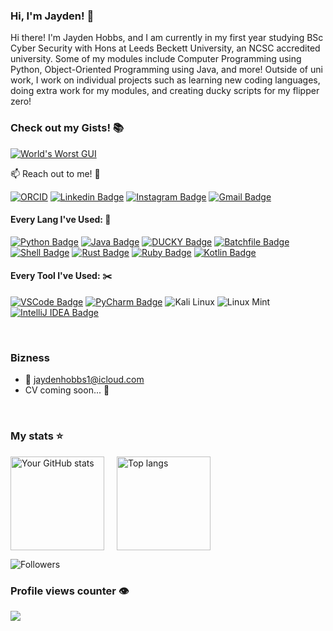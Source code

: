 ### Hi, I'm Jayden! 👋
Hi there! I'm Jayden Hobbs, and I am currently in my first year studying BSc Cyber Security with Hons at Leeds Beckett University, an NCSC accredited university. Some of my modules include Computer Programming using Python, Object-Oriented Programming using Java, and more! Outside of uni work, I work on individual projects such as learning new coding languages, doing extra work for my modules, and creating ducky scripts for my flipper zero!

### Check out my Gists! 📚
[![World's Worst GUI](https://img.shields.io/badge/World's_Worst_GUI-Gist-blue)](https://gist.github.com/jayden-hobbs/4471e559ff4d93e41ab13c49ce8112e6)



:mailbox: Reach out to me! 📲

[![ORCID](https://img.shields.io/badge/ORCID--0009--0002--9252--8832-a8a8a8?logo=orcid&logoColor=white)](https://orcid.org/0009-0002-9252-8832)
[![Linkedin Badge](https://img.shields.io/badge/-LinkedIn-0e76a8?style=flat&labelColor=0e76a8&logo=linkedin&logoColor=white)](https://www.linkedin.com/in/jaydenhobbs/) 
[![Instagram Badge](https://img.shields.io/badge/-Follow%20me%20on%20Insta!-e84393?style=flat&labelColor=e84393&logo=instagram&logoColor=white)](https://www.instagram.com/jayden_hobnob/) 
[![Gmail Badge](https://img.shields.io/badge/-Email%20Me!-c0392b?style=flat&labelColor=c0392b&logo=gmail&logoColor=white)](mailto:jaydenhobbs1@icloud.com)

#### Every Lang I've Used: 💬
[![Python Badge](https://img.shields.io/badge/-Python-3776AB?style=for-the-badge&logo=python&logoColor=white&labelColor=3776AB&logoWidth=0&width=200&height=50)](https://www.python.org/)
[![Java Badge](https://img.shields.io/badge/-Java-F8981D?style=for-the-badge&logo=java&logoColor=white&labelColor=F8981D&logoWidth=0&width=200&height=50)](https://www.java.com/)
[![DUCKY Badge](https://img.shields.io/badge/-DUCKY-FF69B4?style=for-the-badge&logo=duckduckgo&logoColor=white&labelColor=FF69B4&logoWidth=0&width=200&height=50)](https://www.duckyscript.com/)
[![Batchfile Badge](https://img.shields.io/badge/-Batchfile-4D4D4D?style=for-the-badge&logo=windows-terminal&logoColor=white&labelColor=4D4D4D&logoWidth=0&width=200&height=50)](https://en.wikipedia.org/wiki/Batch_file)
[![Shell Badge](https://img.shields.io/badge/-Shell-89e051?style=for-the-badge&logo=gnu-bash&logoColor=white&labelColor=89e051&logoWidth=0&width=200&height=50)](https://www.gnu.org/software/bash/)
[![Rust Badge](https://img.shields.io/badge/-Rust-000000?style=for-the-badge&logo=rust&logoColor=white&labelColor=000000&logoWidth=0&width=200&height=50)](https://www.rust-lang.org/)
[![Ruby Badge](https://img.shields.io/badge/-Ruby-CC342D?style=for-the-badge&logo=ruby&logoColor=white&labelColor=CC342D&logoWidth=0&width=200&height=50)](https://www.ruby-lang.org/)
[![Kotlin Badge](https://img.shields.io/badge/-Kotlin-0095D5?style=for-the-badge&logo=kotlin&logoColor=white&labelColor=0095D5&logoWidth=0&width=200&height=50)](https://kotlinlang.org/)


#### Every Tool I've Used: ✂️
[![VSCode Badge](https://img.shields.io/badge/-VSCode-1E90FF?style=for-the-badge&logo=visualstudiocode&logoColor=white&labelColor=1E90FF&logoWidth=0&width=200&height=50)](https://code.visualstudio.com/)
[![PyCharm Badge](https://img.shields.io/badge/-PyCharm-32CD32?style=for-the-badge&logo=pycharm&logoColor=white&labelColor=32CD32&logoWidth=0&width=200&height=50)](https://www.jetbrains.com/pycharm/)
![Kali Linux](https://img.shields.io/badge/-Kali%20Linux-FF6347?style=for-the-badge&logo=kali&logoColor=white)
![Linux Mint](https://img.shields.io/badge/-Linux%20Mint-FFD700?style=for-the-badge&logo=linuxmint&logoColor=white)
[![IntelliJ IDEA Badge](https://img.shields.io/badge/-IntelliJ%20IDEA-FF1493?style=for-the-badge&logo=intellij-idea&logoColor=white&labelColor=FF1493&logoWidth=0&width=200&height=50)](https://www.jetbrains.com/idea/)










<br/>

### Bizness
- :email: jaydenhobbs1@icloud.com
- CV coming soon... 📃

<br/>

### My stats ⭐

<div style="display: flex; justify-content: flex-start; gap: 20px;">
<img alt="Your GitHub stats" src="https://github-readme-stats.vercel.app/api?username=jayden-hobbs&show_icons=true&theme=transparent&cache_buster=15" height="150"/>
  <img alt="Top langs" src="https://github-readme-stats.vercel.app/api/top-langs/?username=jayden-hobbs&layout=compact&langs_count=8&cache_buster=15" height="150"/>
</div>

![Followers](https://img.shields.io/github/followers/jayden-hobbs?label=Followers&style=for-the-badge&logo=github&logoColor=white&labelColor=black&color=blue&width=200&height=50)













### Profile views counter 👁️
<a href="https://u8views.com/github/jayden-hobbs"><img src="https://u8views.com/api/v1/github/profiles/180771029/views/day-week-month-total-count.svg"></a>


